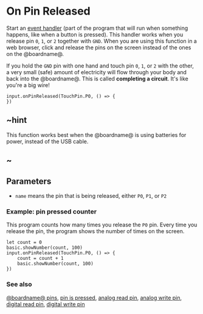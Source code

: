 # On Pin Released

Start an [event handler](/reference/event-handler) (part of the program that will run when something happens, like when a button is pressed). This handler works when you release pin `0`, `1`, or `2` together with `GND`. When you are using this function in a web browser, click and release the pins on the screen instead of the ones on the @boardname@.

If you hold the `GND` pin with one hand and touch pin `0`, `1`, or `2` with the other, a very small (safe) amount of electricity will flow through your body and back into the @boardname@. This is called **completing a circuit**. It's like you're a big wire!

```sig
input.onPinReleased(TouchPin.P0, () => {
})
```

## ~hint

This function works best when the @boardname@ is using batteries for power, instead of the USB cable.

## ~

## Parameters

* `name` means the pin that is being released, either `P0`, `P1`, or `P2`

### Example: pin pressed counter

This program counts how many times you release the `P0` pin. Every time you release the pin, the program shows the number of times on the screen.

```blocks
let count = 0
basic.showNumber(count, 100)
input.onPinReleased(TouchPin.P0, () => {
    count = count + 1
    basic.showNumber(count, 100)
})
```

### See also

[@boardname@ pins](/device/pins), [pin is pressed](/reference/input/pin-is-pressed), [analog read pin](/reference/pins/analog-read-pin), [analog write pin](/reference/pins/analog-write-pin), [digital read pin](/reference/pins/digital-read-pin), [digital write pin](/reference/pins/digital-write-pin)